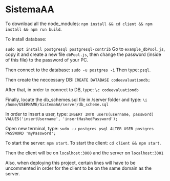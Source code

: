 # SistemaAA

To download all the node_modules:
`
npm install && cd client && npm install && npm run build
`.


To install database: 

`
sudo apt install postgresql postgresql-contrib
`
Go to `example_dbPool.js`, copy it and create a new file `dbPool.js`, then change the password (inside of this file) to the password of your PC.

Then connect to the database:
`
sudo -u postgres -i
`
Then type:
`
psql
`.

Then create the neccessary DB:
`
CREATE DATABASE codeevaluationdb;
`

After that, in order to connect to DB, type:
`
\c codeevaluationdb
`

Finally, locate the db_schemes.sql file in /server folder and type:
`
\i /home/USERNAME/SistemaAA/server/db_scheme.sql
`


In order to insert a user, type:
`
INSERT INTO users(username, password) VALUES('insertUsername', 'insertHashedPassword');
`

Open new terminal, type:
`
sudo -u postgres psql
ALTER USER postgres PASSWORD 'myPassword';
`


To start the server:
`
npm start
`.
To start the client:
`
cd client && npm start
`.

Then the client will be on `localhost:3000` and the server on `localhost:3001`

Also, when deploying this project, certain lines will have to be uncommented in order for the
client to be on the same domain as the server.

